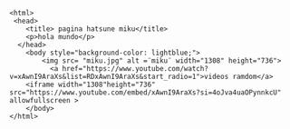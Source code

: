 <!doctype html>
    <html>
     <head>
        <title> pagina hatsune miku</title>
        <p>hola mundo</p>
      </head>
        <body style="background-color: lightblue;"> 
            <img src= "miku.jpg" alt =¨miku¨ width="1308" height="736">
              <a href="https://www.youtube.com/watch?v=xAwnI9AraXs&list=RDxAwnI9AraXs&start_radio=1">videos ramdom</a>
        <iframe width="1308"height="736" src="https://www.youtube.com/embed/xAwnI9AraXs?si=4oJva4uaOPynnkcU" allowfullscreen >
        </body>
    </html>
